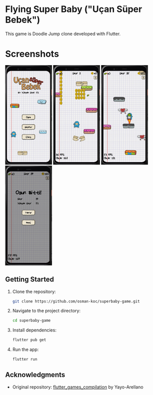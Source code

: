 # Flying Super Baby ("Uçan Süper Bebek")

This game is Doodle Jump clone developed with Flutter.

# Screenshots

<img src="screenshots/ss_01.jpg" width="150" /> <img src="screenshots/ss_02.jpg" width="150" />  <img src="screenshots/ss_03.jpg" width="150" />  <img src="screenshots/ss_04.jpg" width="150" /> 

## Getting Started

1. Clone the repository:
   ```bash
   git clone https://github.com/osman-koc/superbaby-game.git
   ```
2. Navigate to the project directory:
   ```bash
   cd superbaby-game
   ```
3. Install dependencies:
   ```bash
   flutter pub get
   ```
4. Run the app:
   ```bash
   flutter run
   ```

## Acknowledgments

- Original repository: [flutter_games_compilation](https://github.com/Yayo-Arellano/flutter_games_compilation) by Yayo-Arellano
